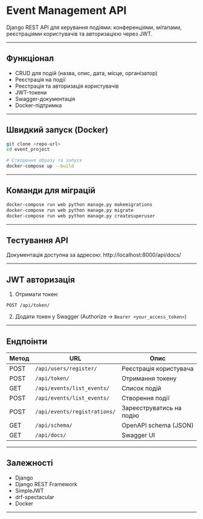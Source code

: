 # Event Management API

Django REST API для керування подіями: конференціями, мітапами, реєстраціями користувачів та авторизацією через JWT.

---

## Функціонал

- CRUD для подій (назва, опис, дата, місце, організатор)
- Реєстрація на події
- Реєстрація та авторизація користувачів
- JWT-токени
- Swagger-документація
- Docker-підтримка

---

## Швидкий запуск (Docker)

```bash
git clone <repo-url>
cd event_project

# Створення образу та запуск
docker-compose up --build
```

---

## Команди для міграцій

```bash
docker-compose run web python manage.py makemigrations
docker-compose run web python manage.py migrate
docker-compose run web python manage.py createsuperuser
```

---

## Тестування API

Документація доступна за адресою:
http://localhost:8000/api/docs/

---

## JWT авторизація

1. Отримати токен:
```
POST /api/token/
```

2. Додати токен у Swagger (Authorize → `Bearer <your_access_token>`)

---

## Ендпоінти

| Метод | URL                          | Опис                       |
|-------|------------------------------|----------------------------|
| POST  | `/api/users/register/`       | Реєстрація користувача     |
| POST  | `/api/token/`                | Отримання токену           |
| GET   | `/api/events/list_events/`   | Список подій               |
| POST  | `/api/events/list_events/`   | Створення події            |
| POST  | `/api/events/registrations/` | Зареєструватись на подію   |
| GET   | `/api/schema/`               | OpenAPI schema (JSON)      |
| GET   | `/api/docs/`                 | Swagger UI                 |

---

## Залежності

- Django
- Django REST Framework
- SimpleJWT
- drf-spectacular
- Docker

---
